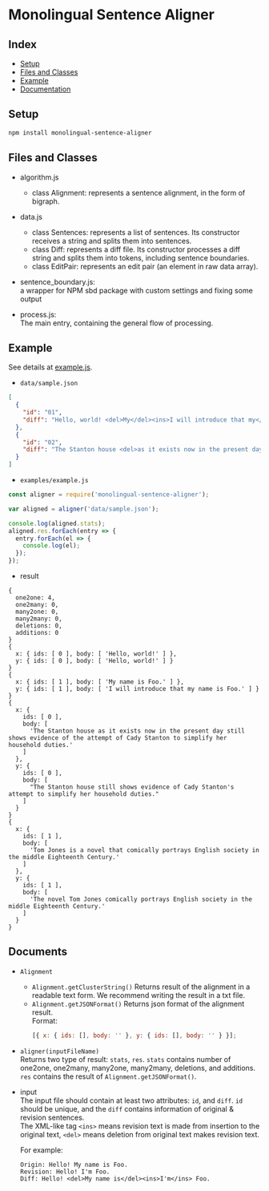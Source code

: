 # Monolingual Sentence Aligner

## Index

- [Setup](#Setup)
- [Files and Classes](#Files-and-Classes)
- [Example](#Example)
- [Documentation](#Documentation)

## Setup

```bash
npm install monolingual-sentence-aligner
```

## Files and Classes

- algorithm.js

  - class Alignment: represents a sentence alignment, in the form of bigraph.

- data.js

  - class Sentences: represents a list of sentences. Its constructor receives a string and splits them into sentences.
  - class Diff: represents a diff file. Its constructor processes a diff string and splits them into tokens, including sentence boundaries.
  - class EditPair: represents an edit pair (an element in raw data array).

- sentence_boundary.js:  
  a wrapper for NPM sbd package with custom settings and fixing some output

- process.js:  
  The main entry, containing the general flow of processing.

## Example

See details at [example.js](examples/example.js).

- `data/sample.json`

```json
[
  {
    "id": "01",
    "diff": "Hello, world! <del>My</del><ins>I will introduce that my</ins> name is Foo."
  },
  {
    "id": "02",
    "diff": "The Stanton house <del>as it exists now in the present day </del>still shows evidence of <del>the attempt of </del>Cady Stanton<ins>'s attempt</ins> to simplify her household duties.<ins>The novel </ins>Tom Jones <del>is a novel that </del>comically portrays English society in the middle Eighteenth Century."
  }
]
```

- `examples/example.js`

```javascript
const aligner = require('monolingual-sentence-aligner');

var aligned = aligner('data/sample.json');

console.log(aligned.stats);
aligned.res.forEach(entry => {
  entry.forEach(el => {
    console.log(el);
  });
});
```

- result

```
{
  one2one: 4,
  one2many: 0,
  many2one: 0,
  many2many: 0,
  deletions: 0,
  additions: 0
}
{
  x: { ids: [ 0 ], body: [ 'Hello, world!' ] },
  y: { ids: [ 0 ], body: [ 'Hello, world!' ] }
}
{
  x: { ids: [ 1 ], body: [ 'My name is Foo.' ] },
  y: { ids: [ 1 ], body: [ 'I will introduce that my name is Foo.' ] }
}
{
  x: {
    ids: [ 0 ],
    body: [
      'The Stanton house as it exists now in the present day still shows evidence of the attempt of Cady Stanton to simplify her household duties.'
    ]
  },
  y: {
    ids: [ 0 ],
    body: [
      "The Stanton house still shows evidence of Cady Stanton's attempt to simplify her household duties."
    ]
  }
}
{
  x: {
    ids: [ 1 ],
    body: [
      'Tom Jones is a novel that comically portrays English society in the middle Eighteenth Century.'
    ]
  },
  y: {
    ids: [ 1 ],
    body: [
      'The novel Tom Jones comically portrays English society in the middle Eighteenth Century.'
    ]
  }
}
```

## Documents

- `Alignment`
  - `Alignment.getClusterString()`
    Returns result of the alignment in a readable text form. We recommend writing the result in a txt file.
  - `Alignment.getJSONFormat()`
    Returns json format of the alignment result.  
    Format:
    ```javascript
    [{ x: { ids: [], body: '' }, y: { ids: [], body: '' } }];
    ```
- `aligner(inputFileName)`  
  Returns two type of result: `stats`, `res`.
  `stats` contains number of one2one, one2many, many2one, many2many, deletions, and additions.  
  `res` contains the result of `Alignment.getJSONFormat()`.

- input  
  The input file should contain at least two attributes: `id`, and `diff`.
  `id` should be unique, and the `diff` contains information of original & revision sentences.  
  The XML-like tag `<ins>` means revision text is made from insertion to the original text, `<del>` means deletion from original text makes revision text.

  For example:

  ```
  Origin: Hello! My name is Foo.
  Revision: Hello! I'm Foo.
  Diff: Hello! <del>My name is</del><ins>I'm</ins> Foo.
  ```
